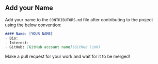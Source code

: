 ## Add your Name
Add your name to the `CONTRIBUTORS.md` file after contributing to the project using the below convention:

```markdown
#### Name: [YOUR NAME]
- Bio:
- Interest:
- GitHub: [GitHub account name](GitHub link)
```

Make a pull request for your work and wait for it to be merged!
